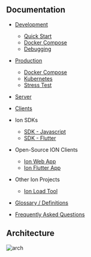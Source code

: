 

## Documentation
+ [Development](dev/)
    + [Quick Start](dev/quick_start.md)
    + [Docker Compose](dev/docker.md)
    + [Debugging](dev/debugging.md)
+ [Production](production/)
    + [Docker Compose](production/README.md)
    + [Kubernetes](../kube/README.md)
    + [Stress Test](production/stress_test.md)
+ [Server](server_features.md)
+ [Clients](client_features.md)
+ Ion SDKs
    + [SDK - Javascript](https://github.com/pion/ion-sdk-js)
    + [SDK - Flutter](https://github.com/pion/ion-sdk-flutter)
+ Open-Source ION Clients
    + [Ion Web App](https://github.com/pion/ion-app-web)
    + [Ion Flutter App](https://github.com/pion/ion-app-flutter)
+ Other Ion Projects
    + [Ion Load Tool](https://github.com/pion/ion-load-tool)


+ [Glossary / Definitions](glossary.md)
+ [Frequently Asked Questions](faq.md)

## Architecture
![arch](https://github.com/pion/ion/raw/master/docs/imgs/arch.png)
